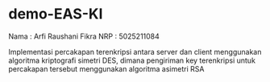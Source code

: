 # demo-EAS-KI

Nama : Arfi Raushani Fikra
NRP  : 5025211084

Implementasi percakapan terenkripsi antara server dan client menggunakan algoritma kriptografi simetri DES, dimana pengiriman key terenkripsi untuk percakapan tersebut menggunakan algoritma asimetri RSA
